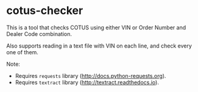 # cotus-checker

This is a tool that checks COTUS using either VIN or Order Number and Dealer Code combination.

Also supports reading in a text file with VIN on each line, and check every one of them.

Note: 
- Requires `requests` library (http://docs.python-requests.org).
- Requires `textract` library (http://textract.readthedocs.io).
